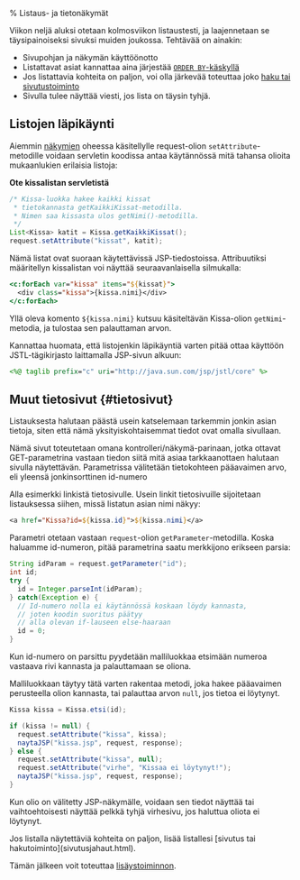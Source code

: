 % Listaus- ja tietonäkymät
<!-- order: 8 -->

Viikon neljä aluksi otetaan kolmosviikon listaustesti, ja laajennetaan se täysipainoiseksi
sivuksi muiden joukossa. Tehtävää on ainakin:

* Sivupohjan ja näkymän käyttöönotto
* Listattavat asiat kannattaa aina järjestää 
  [`ORDER BY`-käskyllä](http://www.postgresql.org/docs/9.2/static/queries-order.html)
* Jos listattavia kohteita on paljon, voi olla järkevää toteuttaa joko [haku tai sivutustoiminto](sivutusjahaut.html)
* Sivulla tulee näyttää viesti, jos lista on täysin tyhjä.

## Listojen läpikäynti

Aiemmin [näkymien](nakymat.html) oheessa käsitellylle
request-olion `setAttribute`-metodille
voidaan servletin koodissa 
antaa käytännössä mitä tahansa olioita
mukaanlukien erilaisia listoja:

**Ote kissalistan servletistä**

~~~~java
/* Kissa-luokka hakee kaikki kissat 
 * tietokannasta getKaikkiKissat-metodilla.
 * Nimen saa kissasta ulos getNimi()-metodilla.
 */
List<Kissa> katit = Kissa.getKaikkiKissat();
request.setAttribute("kissat", katit);  
~~~~

Nämä listat ovat suoraan käytettävissä JSP-tiedostoissa.
Attribuutiksi määritellyn kissalistan voi näyttää seuraavanlaisella silmukalla:

~~~~jsp
<c:forEach var="kissa" items="${kissat}">
  <div class="kissa">{kissa.nimi}</div>
</c:forEach>
~~~~

Yllä oleva komento `${kissa.nimi}` kutsuu käsiteltävän Kissa-olion
`getNimi`-metodia, ja tulostaa sen palauttaman arvon.

Kannattaa huomata, että
listojenkin läpikäyntiä varten pitää 
ottaa käyttöön JSTL-tägikirjasto laittamalla JSP-sivun alkuun:

~~~~jsp
<%@ taglib prefix="c" uri="http://java.sun.com/jsp/jstl/core" %>
~~~~

## Muut tietosivut {#tietosivut}

Listauksesta halutaan päästä usein katselemaan tarkemmin jonkin asian tietoja, siten että nämä yksityiskohtaisemmat tiedot
ovat omalla sivullaan.

Nämä sivut toteutetaan omana kontrolleri/näkymä-parinaan,
jotka ottavat GET-parametrina vastaan tiedon
siitä mitä asiaa tarkkaanottaen halutaan sivulla näytettävän.
Parametrissa välitetään tietokohteen pääavaimen arvo,
eli yleensä jonkinsorttinen id-numero

Alla esimerkki linkistä tietosivulle. Usein linkit tietosivuille
sijoitetaan listauksessa siihen, missä listatun asian nimi näkyy:

~~~jsp
<a href="Kissa?id=${kissa.id}">${kissa.nimi}</a>
~~~

Parametri otetaan vastaan `request`-olion `getParameter`-metodilla.
Koska haluamme id-numeron, pitää parametrina saatu merkkijono erikseen parsia:

~~~java
String idParam = request.getParameter("id");
int id;
try {
  id = Integer.parseInt(idParam);
} catch(Exception e) {
  // Id-numero nolla ei käytännössä koskaan löydy kannasta, 
  // joten koodin suoritus päätyy
  // alla olevan if-lauseen else-haaraan
  id = 0;
}
~~~

Kun id-numero on parsittu pyydetään malliluokkaa etsimään 
numeroa vastaava rivi kannasta ja palauttamaan se oliona.

Malliluokkaan täytyy tätä varten rakentaa 
metodi, joka hakee pääavaimen perusteella olion kannasta,
tai palauttaa arvon `null`, jos tietoa ei löytynyt.

~~~java
Kissa kissa = Kissa.etsi(id);

if (kissa != null) {
  request.setAttribute("kissa", kissa);
  naytaJSP("kissa.jsp", request, response);
} else {
  request.setAttribute("kissa", null);
  request.setAttribute("virhe", "Kissaa ei löytynyt!");
  naytaJSP("kissa.jsp", request, response);
}
~~~

Kun olio on välitetty JSP-näkymälle, voidaan sen tiedot näyttää 
tai vaihtoehtoisesti näyttää pelkkä tyhjä virhesivu, jos
haluttua oliota ei löytynyt.

<next>
Jos listalla näytettäviä kohteita on paljon, lisää listallesi 
[sivutus tai hakutoiminto](sivutusjahaut.html).

Tämän jälkeen voit toteuttaa 
[lisäystoiminnon](mallit_lisays.html).
</next>
